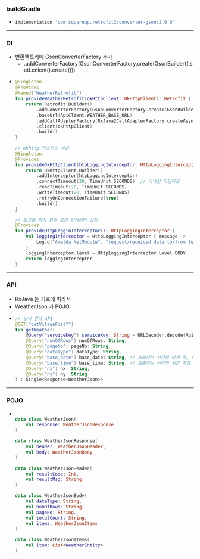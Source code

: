 ### buildGradle
* ```gradle
  implementation 'com.squareup.retrofit2:converter-gson:2.9.0'
---  
### DI
* 변환팩토리에 GsonConverterFactory 추가
  * .addConverterFactory(GsonConverterFactory.create(GsonBuilder().setLenient().create()))
* ```kotlin
  @Singleton
  @Provides
  @Named("WeatherRetrofit")
  fun provideWeatherRetrofit(okHttpClient: OkHttpClient): Retrofit {
      return Retrofit.Builder()
          .addConverterFactory(GsonConverterFactory.create(GsonBuilder().setLenient().create()))
          .baseUrl(ApiClient.WEATHER_BASE_URL)
          .addCallAdapterFactory(RxJava2CallAdapterFactory.createAsync()
          .client(okHttpClient)
          .build()
  }
  
  // okhttp 인스턴스 생성
  @Singleton
  @Provides
  fun provideOkHttpClient(htpLoggingInterceptor: HttpLoggingInterceptor): OkHttpClient {
      return OkHttpClient.Builder()
          .addInterceptor(htpLoggingInterceptor)
          .connectTimeout(20, TimeUnit.SECONDS)  // 커넥션 타임아웃
          .readTimeout(20, TimeUnit.SECONDS)
          .writeTimeout(20, TimeUnit.SECONDS)
          .retryOnConnectionFailure(true)
          .build()
  }

  // 로그를 찍기 위한 로깅 인터셉터 설정
  @Provides
  fun provideHttpLogginInterceptor(): HttpLoggingInterceptor {
      val loggingInterceptor = HttpLoggingInterceptor { message ->
          Log.d("Amatda NetModule", "request/received data to/from Server : ${message}")
      }
      loggingInterceptor.level = HttpLoggingInterceptor.Level.BODY
      return loggingInterceptor
  }
---
### API
* RxJava 는 기호에 따라서
* WeatherJson 가 POJO
* ```kotlin
  // 날씨 검색 API
  @GET("getVilageFcst?")
  fun getWeather(
      @Query("serviceKey") serviceKey: String = URLDecoder.decode(ApiClient.WEATHER_API_KEY, "UTF-8"),
      @Query("numOfRows") numOfRows: String,
      @Query("pageNo") pageNo: String,
      @Query("dataType") dataType: String,
      @Query("base_date") base_date: String, // 호출하는 시각의 날짜 즉, (반드시 지금 기준)
      @Query("base_time") base_time: String, // 호출하는 시각의 시간 지금 기준으로 전 것으로 최신화
      @Query("nx") nx: String,
      @Query("ny") ny: String
  ) : Single<Response<WeatherJson>>
---
### POJO
* ```kotlin
  
  data class WeatherJson(
      val response: WeatherJsonResponse
  )

  data class WeatherJsonResponse(
      val header: WeatherJsonHeader,
      val body: WeatherJsonBody
  )

  data class WeatherJsonHeader(
      val resultCode: Int,
      val resultMsg: String
  )

  data class WeatherJsonBody(
      val dataType: String,
      val numOfRows: String,
      val pageNo: String,
      val totalCount: String,
      val items: WeatherJsonItems
  )

  data class WeatherJsonItems(
      val item: List<WeatherEntity>
  )
  
